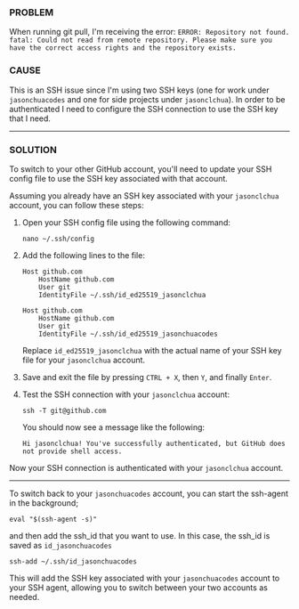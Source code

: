 ### PROBLEM
When running git pull, I'm receiving the error: 
`ERROR: Repository not found. fatal: Could not read from remote repository. Please make sure you have the correct access rights and the repository exists.`

### CAUSE
This is an SSH issue since I'm using two SSH keys (one for work under `jasonchuacodes` and one for side projects under `jasonclchua`). In order to be authenticated I need to configure the SSH connection to use the SSH key that I need.

_____
### SOLUTION
To switch to your other GitHub account, you'll need to update your SSH config file to use the SSH key associated with that account.

Assuming you already have an SSH key associated with your `jasonclchua` account, you can follow these steps:

1. Open your SSH config file using the following command:

   ```
   nano ~/.ssh/config
   ```

2. Add the following lines to the file:

   ```
   Host github.com
       HostName github.com
       User git
       IdentityFile ~/.ssh/id_ed25519_jasonclchua
   
   Host github.com
       HostName github.com
       User git
       IdentityFile ~/.ssh/id_ed25519_jasonchuacodes
   ```

   Replace `id_ed25519_jasonclchua` with the actual name of your SSH key file for your `jasonclchua` account.

3. Save and exit the file by pressing `CTRL + X`, then `Y`, and finally `Enter`.

4. Test the SSH connection with your `jasonclchua` account:

   ```
   ssh -T git@github.com
   ```

   You should now see a message like the following:
   ```
   Hi jasonclchua! You've successfully authenticated, but GitHub does not provide shell access.
   ```
Now your SSH connection is authenticated with your `jasonclchua` account. 

____

To switch back to your `jasonchuacodes` account, you can start the ssh-agent in the background;
```shell
eval "$(ssh-agent -s)"
```

and then add the ssh_id that you want to use. In this case, the ssh_id is saved as `id_jasonchuacodes`
```
ssh-add ~/.ssh/id_jasonchuacodes
```

This will add the SSH key associated with your `jasonchuacodes` account to your SSH agent, allowing you to switch between your two accounts as needed.
